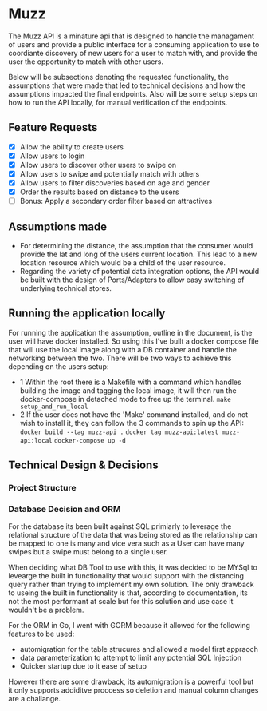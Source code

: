 # Muzz

The Muzz API is a minature api that is designed to handle the managament of users and provide a public interface for a consuming application to use to coordiante discovery of new users for a user to match with, and provide the user the opportunity to match with other users.

Below will be subsections denoting the requested functionality, the assumptions that were made that led to technical decisions and how the assumptions impacted the final endpoints. Also will be some setup steps on how to run the API locally, for manual verification of the endpoints. 

## Feature Requests
- [x] Allow the ability to create users
- [x] Allow users to login
- [x] Allow users to discover other users to swipe on
- [x] Allow users to swipe and potentially match with others
- [x] Allow users to filter discoveries based on age and gender
- [x] Order the results based on distance to the users
- [ ] Bonus: Apply a secondary order filter based on attractives

## Assumptions made
- For determining the distance, the assumption that the consumer would provide the lat and long of the users current location. This lead to a new location resource which would be a child of the user resource. 
- Regarding the variety of potential data integration options, the API would be built with the design of Ports/Adapters to allow easy switching of underlying technical stores. 

## Running the application locally
For running the application the assumption, outline in the document, is the user will have docker installed. So using this I've built a docker compose file that will use the local image along with a DB container and handle the networking between the two. There will be two ways to achieve this depending on the users setup:

- 1 Within the root there is a Makefile with a command which handles building the image and tagging the local image, it will then run the docker-compose in detached mode to free up the terminal. `make setup_and_run_local`
- 2 If the user does not have the 'Make' command installed, and do not wish to install it, they can follow the 3 commands to spin up the API: 
    `docker build --tag muzz-api .`
	`docker tag muzz-api:latest muzz-api:local`
	`docker-compose up -d`

## Technical Design & Decisions

### Project Structure

### Database Decision and ORM

For the database its been built against SQL primiarly to leverage the relational structure of the data that was being stored as the relationship can be mapped to one is many and vice vera such as a User can have many swipes but a swipe must belong to a single user.

When deciding what DB Tool to use with this, it was decided to be MYSql to levearge the built in functionality that would support with the distancing query rather than trying to implement my own solution. The only drawback to useing the built in functionality is that, according to documentation, its not the most performant at scale but for this solution and use case it wouldn't be a problem.

For the ORM in Go, I went with GORM because it allowed for the following features to be used:
- automigration for the table strucures and allowed a model first appraoch
- data parameterization to attempt to limit any potential SQL Injection
- Quicker startup due to it ease of setup

However there are some drawback, its automigration is a powerful tool but it only supports addiditve proccess so deletion and manual column changes are a challange.